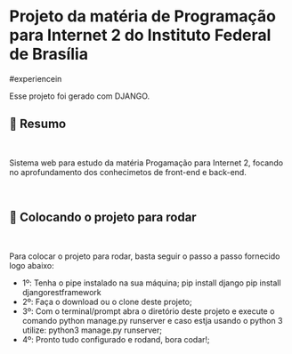 # Projeto da matéria de Programação para Internet 2 do Instituto Federal de Brasília

#experiencein

Esse projeto foi gerado com DJANGO.

## :bookmark: Resumo
<br />

Sistema web para estudo da matéria Progamação para Internet 2, focando no aprofundamento dos conhecimetos de front-end e back-end.

<br />

## :wrench: Colocando o projeto para rodar
<br />

Para colocar o projeto para rodar, basta seguir o passo a passo fornecido logo abaixo:

- 1º: Tenha o pipe instalado na sua máquina;
pip install django
pip install djangorestframework
- 2º: Faça o download ou o clone deste projeto;
- 3º: Com o terminal/prompt abra o diretório deste projeto e execute o comando python manage.py runserver e caso estja usando o python 3 utilize: python3 manage.py runserver;
- 4º: Pronto tudo configurado e rodand, bora codar!;

<br />
